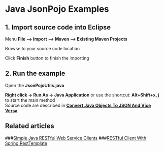 # Java JsonPojo Examples 


## 1. Import source code into Eclipse

Menu **File –> Import –> Maven –> Existing Maven Projects**

Browse to your source code location

Click **Finish** button to finish the importing

## 2. Run the example

Open the **JsonPojoUtils.java** 

**Right click -> Run As -> Java Application** or use the shortcut: **Alt+Shift+x, j** to start the main method  
Source code are described in **[Convert Java Objects To JSON And Vice Versa](http://howtoprogram.xyz/2016/07/01/convert-java-objects-json-vice-versa/)** 

## Related articles
###[Simple Java RESTful Web Service Clients](http://howtoprogram.xyz/2016/07/02/java-restful-web-service-clients/)
###[RESTful Client With Spring RestTemplate](http://howtoprogram.xyz/2016/07/03/java-restful-client-spring-resttemplate/)